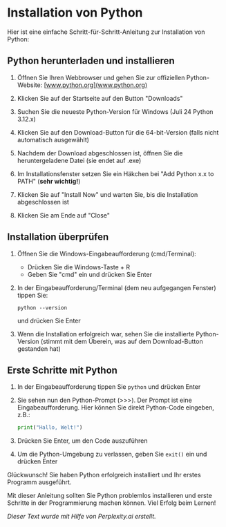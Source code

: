 # Installation von Python

Hier ist eine einfache Schritt-für-Schritt-Anleitung zur Installation
von Python:  

## Python herunterladen und installieren

1. Öffnen Sie Ihren Webbrowser und gehen Sie zur offiziellen
   Python-Website: 
   [www.python.org](www.python.org) 

2. Klicken Sie auf der Startseite auf den Button "Downloads"

3. Suchen Sie die neueste Python-Version für Windows (Juli 24 Python
   3.12.x)

4. Klicken Sie auf den Download-Button für die 64-bit-Version (falls nicht automatisch ausgewählt)

5. Nachdem der Download abgeschlossen ist, öffnen Sie die heruntergeladene Datei (sie endet auf .exe)

6. Im Installationsfenster setzen Sie ein Häkchen bei "Add Python x.x to
   PATH" (**sehr wichtig!**) 

7. Klicken Sie auf "Install Now" und warten Sie, bis die Installation abgeschlossen ist

8. Klicken Sie am Ende auf "Close"

## Installation überprüfen

1. Öffnen Sie die Windows-Eingabeaufforderung (cmd/Terminal):
   - Drücken Sie die Windows-Taste + R
   - Geben Sie "cmd" ein und drücken Sie Enter

2. In der Eingabeaufforderung/Terminal (dem neu aufgegangen Fenster) tippen Sie:
   ```
   python --version
   ```
   und drücken Sie Enter

3. Wenn die Installation erfolgreich war, sehen Sie die installierte
   Python-Version (stimmt mit dem Überein, was auf dem Download-Button
   gestanden hat)

## Erste Schritte mit Python

1. In der Eingabeaufforderung tippen Sie `python` und drücken Enter

2. Sie sehen nun den Python-Prompt (>>>). Der Prompt ist eine
   Eingabeaufforderung. Hier können Sie direkt Python-Code eingeben,
   z.B.: 
   ```python
   print("Hallo, Welt!")
   ```

3. Drücken Sie Enter, um den Code auszuführen

4. Um die Python-Umgebung zu verlassen, geben Sie `exit()` ein und drücken Enter

Glückwunsch! Sie haben Python erfolgreich installiert und Ihr erstes
Programm ausgeführt. 

Mit dieser Anleitung sollten Sie Python problemlos installieren und
erste Schritte in der Programmierung machen können. Viel Erfolg beim
Lernen! 

*Dieser Text wurde mit Hilfe von Perplexity.ai erstellt.*